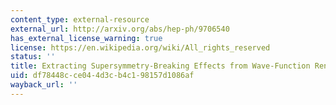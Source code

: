 ```yaml
---
content_type: external-resource
external_url: http://arxiv.org/abs/hep-ph/9706540
has_external_license_warning: true
license: https://en.wikipedia.org/wiki/All_rights_reserved
status: ''
title: Extracting Supersymmetry-Breaking Effects from Wave-Function Renormalization
uid: df78448c-ce04-4d3c-b4c1-98157d1086af
wayback_url: ''
---
```

